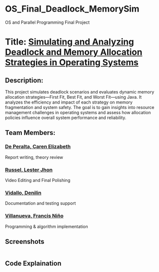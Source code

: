 # OS_Final_Deadlock_MemorySim
OS and Parallel Programming Final Project

<h1><strong>Title: <ins>Simulating and Analyzing Deadlock and Memory Allocation Strategies in Operating Systems</ins></strong></h1>
<p>  </p>
  
<h2> Description: </h2>
<p> This project simulates deadlock scenarios and evaluates dynamic memory allocation strategies—First Fit, Best Fit, and Worst Fit—using Java. It analyzes the efficiency and impact of each strategy on memory fragmentation and system safety. The goal is to gain insights into resource management challenges in operating systems and assess how allocation policies influence overall system performance and reliability. </p>

<h2> Team Members: </h2>
  
<h3><a href="https://github.com/carendeperalta"> De Peralta, Caren Elizabeth </a></h3>
<p> Report writing, theory review </p>
<h3><a href="https://github.com/Terrrrrrrrrrrrrrrrr"> Russel, Lester Jhon </a></h3>
<p> Video Editing and Final Polishing </p>
<h3><a href="https://github.com/vdenilin"> Vidallo, Denilin </a></h3>
<p> Documentation and testing support </p>
<h3><a href="https://github.com/francisvillanueva"> Villanueva, Francis Niño </a></h3>
<p> Programming & algorithm implementation </p>
  
<h2> Screenshots </h2>
<img>
<p>  </p>


<h2> Code Explaination </h2>
<code>
  
</code>

<p>  </p>
